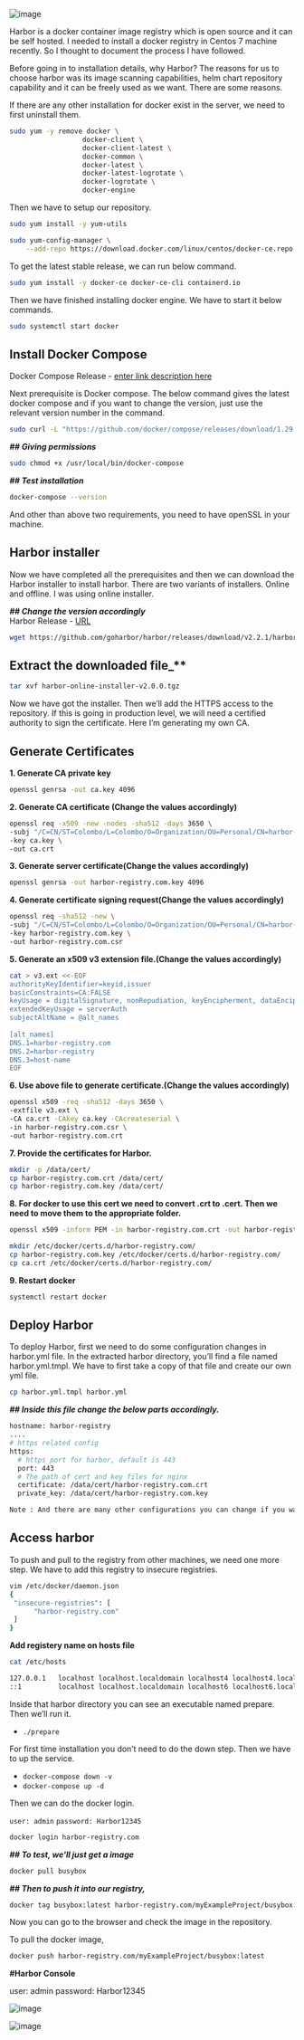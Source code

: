 ![image](https://user-images.githubusercontent.com/3519706/115870945-9b989200-a448-11eb-9815-804ae3e0e142.png)

Harbor is a docker container image registry which is open source and it can be self hosted. I needed to install a docker registry in Centos 7 machine recently. So I thought to document the process I have followed.

Before going in to installation details, why Harbor? The reasons for us to choose harbor was its image scanning capabilities, helm chart repository capability and it can be freely used as we want. There are some reasons.

If there are any other installation for docker exist in the server, we need to first uninstall them.
```bash
sudo yum -y remove docker \
                  docker-client \
                  docker-client-latest \
                  docker-common \
                  docker-latest \
                  docker-latest-logrotate \
                  docker-logrotate \
                  docker-engine
```
Then we have to setup our repository.
```bash
sudo yum install -y yum-utils 

sudo yum-config-manager \
    --add-repo https://download.docker.com/linux/centos/docker-ce.repo
```
To get the latest stable release, we can run below command.
```bash
sudo yum install -y docker-ce docker-ce-cli containerd.io
```

Then we have finished installing docker engine. We have to start it below commands.
```bash
sudo systemctl start docker
```
## Install Docker Compose

Docker Compose Release - [enter link description here](https://github.com/docker/compose/releases)

Next prerequisite is Docker compose. The below command gives the latest docker compose and if you want to change the version, just use the relevant version number in the command.
```bash
sudo curl -L "https://github.com/docker/compose/releases/download/1.29.1/docker-compose-$(uname -s)-$(uname -m)" -o /usr/local/bin/docker-compose
```
**_## Giving permissions_**  
```bash
sudo chmod +x /usr/local/bin/docker-compose
```
**_## Test installation_**  
```bash
docker-compose --version
```
And other than above two requirements, you need to have openSSL in your machine.

## Harbor installer

Now we have completed all the prerequisites and then we can download the Harbor installer to install harbor. There are two variants of installers. Online and offline. I was using online installer.

**_## Change the version accordingly_**  
Harbor Release - [URL](https://github.com/goharbor/harbor/releases)
```bash
wget https://github.com/goharbor/harbor/releases/download/v2.2.1/harbor-online-installer-v2.2.1.tgz
```
## Extract the downloaded file_** 
```bash
tar xvf harbor-online-installer-v2.0.0.tgz
```
Now we have got the installer. Then we’ll add the HTTPS access to the repository. If this is going in production level, we will need a certified authority to sign the certificate. Here I’m generating my own CA.

## Generate Certificates

**1. Generate CA private key**  
```bash
openssl genrsa -out ca.key 4096
```
**2. Generate CA certificate (Change the values accordingly)**  
```bash
openssl req -x509 -new -nodes -sha512 -days 3650 \
-subj "/C=CN/ST=Colombo/L=Colombo/O=Organization/OU=Personal/CN=harbor-registry.com" \
-key ca.key \
-out ca.crt
```
**3. Generate server certificate(Change the values accordingly)**  
```bash
openssl genrsa -out harbor-registry.com.key 4096
```
**4. Generate certificate signing request(Change the values accordingly)**  
```bash
openssl req -sha512 -new \
-subj "/C=CN/ST=Colombo/L=Colombo/O=Organization/OU=Personal/CN=harbor-registry.com" \
-key harbor-registry.com.key \
-out harbor-registry.com.csr
```
**5. Generate an x509 v3 extension file.(Change the values accordingly)**  
```bash
cat > v3.ext <<-EOF  
authorityKeyIdentifier=keyid,issuer  
basicConstraints=CA:FALSE  
keyUsage = digitalSignature, nonRepudiation, keyEncipherment, dataEncipherment  
extendedKeyUsage = serverAuth  
subjectAltName = @alt_names  
  
[alt_names]  
DNS.1=harbor-registry.com  
DNS.2=harbor-registry  
DNS.3=host-name  
EOF
```
**6. Use above file to generate certificate.(Change the values accordingly)**  
```bash
openssl x509 -req -sha512 -days 3650 \
-extfile v3.ext \
-CA ca.crt -CAkey ca.key -CAcreateserial \
-in harbor-registry.com.csr \
-out harbor-registry.com.crt
```
**7. Provide the certificates for Harbor.**  
```bash
mkdir -p /data/cert/ 
cp harbor-registry.com.crt /data/cert/
cp harbor-registry.com.key /data/cert/
```
**8. For docker to use this cert we need to convert .crt to .cert. Then we need to move them to the appropriate folder.**  
```bash
openssl x509 -inform PEM -in harbor-registry.com.crt -out harbor-registry.com.certcp harbor-registry.com.cert /etc/docker/certs.d/harbor-registry.com/

mkdir /etc/docker/certs.d/harbor-registry.com/
cp harbor-registry.com.key /etc/docker/certs.d/harbor-registry.com/
cp ca.crt /etc/docker/certs.d/harbor-registry.com/
```
**9. Restart docker**  
```bash
systemctl restart docker
```
## Deploy Harbor

To deploy Harbor, first we need to do some configuration changes in harbor.yml file. In the extracted harbor directory, you’ll find a file named harbor.yml.tmpl. We have to first take a copy of that file and create our own yml file.
```bash
cp harbor.yml.tmpl harbor.yml
```
**_## Inside this file change the below parts accordingly._**
```bash
hostname: harbor-registry  
....  
# https related config  
https:  
  # https port for harbor, default is 443  
  port: 443  
  # The path of cert and key files for nginx  
  certificate: /data/cert/harbor-registry.com.crt  
  private_key: /data/cert/harbor-registry.com.key

Note : And there are many other configurations you can change if you want.
```
## Access harbor

To push and pull to the registry from other machines, we need one more step. We have to add this registry to insecure registries.
```bash
vim /etc/docker/daemon.json  
{
 "insecure-registries": [
      "harbor-registry.com"
 ]
}
```
**Add registery name on hosts file**
```bash
cat /etc/hosts
```
```bash
127.0.0.1   localhost localhost.localdomain localhost4 localhost4.localdomain4 harbor-registry.com harbor-registry
::1         localhost localhost.localdomain localhost6 localhost6.localdomain6
```
Inside that harbor directory you can see an executable named prepare. Then we’ll run it.

-   `./prepare`

For first time installation you don’t need to do the down step. Then we have to up the service.

-   `docker-compose down -v`
-   `docker-compose up -d`

Then we can do the docker login.

`user: admin`
`password: Harbor12345`
```bash
docker login harbor-registry.com
```
**_## To test, we'll just get a image_**
```bash
docker pull busybox
```
**_## Then to push it into our registry,_**  
```bash
docker tag busybox:latest harbor-registry.com/myExampleProject/busybox:latest
```
Now you can go to the browser and check the image in the repository.

To pull the docker image,
```bash
docker push harbor-registry.com/myExampleProject/busybox:latest
```

**#Harbor Console**

user: admin
password: Harbor12345

![image](https://user-images.githubusercontent.com/3519706/115871211-ed411c80-a448-11eb-9fb6-054646881648.png)

![image](https://user-images.githubusercontent.com/3519706/115871487-4b6dff80-a449-11eb-93f6-0c85b3459a23.png)
